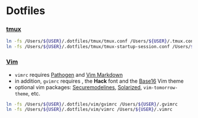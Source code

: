 # Dotfiles

### [tmux](./tmux)
```bash
ln -fs /Users/${USER}/.dotfiles/tmux/tmux.conf /Users/${USER}/.tmux.conf
ln -fs /Users/${USER}/.dotfiles/tmux/tmux-startup-session.conf /Users/${USER}/.tmux-startup-session.conf
```

### [Vim](./vim)
- `vimrc` requires [Pathogen](https://github.com/tpope/vim-pathogen) and [Vim Markdown](https://github.com/plasticboy/vim-markdown)
- in addition, `gvimrc` requires , the **Hack** font and the [Base16](https://github.com/chriskempson/base16-vim) Vim theme
- optional vim packages: [Securemodelines](https://github.com/ciaranm/securemodelines), [Solarized](https://github.com/altercation/vim-colors-solarized), `vim-tomorrow-theme`, etc.

```bash
ln -fs /Users/${USER}/.dotfiles/vim/gvimrc /Users/${USER}/.gvimrc
ln -fs /Users/${USER}/.dotfiles/vim/vimrc /Users/${USER}/.vimrc
```
